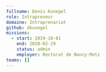 ```yaml
---
fullname: Denis Kunegel
role: Intrapreneur
domaine: Intraprenariat
github: dkunegel
missions:
  - start: 2019-10-01
    end: 2020-02-29
    status: admin
    employer: Rectorat de Nancy-Metz
teams: []
---
```

